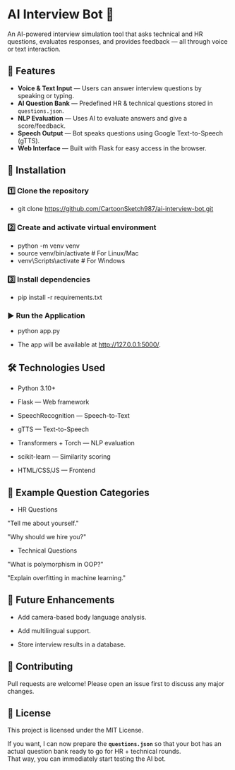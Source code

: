 # AI Interview Bot 🤖

An AI-powered interview simulation tool that asks technical and HR questions, evaluates responses, and provides feedback — all through voice or text interaction.

## 📌 Features
- **Voice & Text Input** — Users can answer interview questions by speaking or typing.
- **AI Question Bank** — Predefined HR & technical questions stored in `questions.json`.
- **NLP Evaluation** — Uses AI to evaluate answers and give a score/feedback.
- **Speech Output** — Bot speaks questions using Google Text-to-Speech (gTTS).
- **Web Interface** — Built with Flask for easy access in the browser.

## 🚀 Installation

### 1️⃣ Clone the repository

- git clone https://github.com/CartoonSketch987/ai-interview-bot.git

### 2️⃣ Create and activate virtual environment

- python -m venv venv
- source venv/bin/activate   # For Linux/Mac
- venv\Scripts\activate      # For Windows

### 3️⃣ Install dependencies

- pip install -r requirements.txt

### ▶️ Run the Application

- python app.py

- The app will be available at http://127.0.0.1:5000/.

## 🛠 Technologies Used

- Python 3.10+

- Flask — Web framework

- SpeechRecognition — Speech-to-Text

- gTTS — Text-to-Speech

- Transformers + Torch — NLP evaluation

- scikit-learn — Similarity scoring

- HTML/CSS/JS — Frontend

## 📜 Example Question Categories

- HR Questions

"Tell me about yourself."

"Why should we hire you?"


- Technical Questions

"What is polymorphism in OOP?"

"Explain overfitting in machine learning."

## 📌 Future Enhancements

- Add camera-based body language analysis.

- Add multilingual support.

- Store interview results in a database.

## 🤝 Contributing

Pull requests are welcome! Please open an issue first to discuss any major changes.


## 📄 License

This project is licensed under the MIT License.

If you want, I can now prepare the **`questions.json`** so that your bot has an actual question bank ready to go for HR + technical rounds.  
That way, you can immediately start testing the AI bot.

